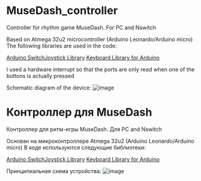 # MuseDash_controller
Controller for rhythm game MuseDash. For PC and Nswitch

Based on Atmega 32u2 microcontroller
(Arduino Leonardo/Arduino micro)
The following libraries are used in the code:

[Arduino SwitchJoystick Library](https://github.com/HackerLoop/Arduino-JoyCon-Library-for-Nintendo-Switch)
[Keyboard Library for Arduino](https://github.com/arduino-libraries/Keyboard)

I used a hardware interrupt so that the ports are only read when one of the buttons is actually pressed

Schematic diagram of the device:
![image](https://user-images.githubusercontent.com/41334756/162224062-594a57fb-f69d-40e3-ab41-c264ae0356a1.png)


# Контроллер для MuseDash
Контроллер для ритм-игры MuseDash. Для PC and Nswitch

Основан на микроконтроллере Atmega 32u2
(Arduino Leonardo/Arduino micro)
В коде используются следующие библиотеки:

[Arduino SwitchJoystick Library](https://github.com/HackerLoop/Arduino-JoyCon-Library-for-Nintendo-Switch)
[Keyboard Library for Arduino](https://github.com/arduino-libraries/Keyboard)

Принципиальная схема устройства:
![image](https://user-images.githubusercontent.com/41334756/162223189-de970c12-02b6-4496-a010-9811bf72aa28.png)

